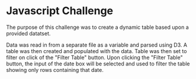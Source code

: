 # Javascript Challenge

The purpose of this challenge was to create a dynamic table based upon a provided datatset.

Data was read in from a separate file as a variable and parsed using D3. A table was then created and populated with the data. Table was then set to filter on click of the "Filter Table" button. Upon clicking the "Filter Table" button, the input of the date box will be selected and used to filter the table showing only rows containing that date.